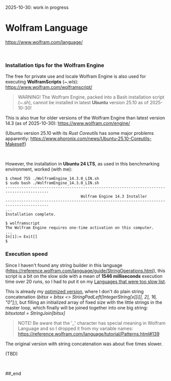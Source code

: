 2025-10-30: work in progress

# Wolfram Language

https://www.wolfram.com/language/

<br/>

### Installation tips for the Wolfram Engine

The free for private use and locale Wolfram Engine is also used for executing **WolframScripts** (_~.wls_): https://www.wolfram.com/wolframscript/

> WARNING!
> The Wolfram Engine, packed into a Bash installation script (_~.sh_), cannot be installed in latest **Ubuntu** version 25.10 as of 2025-10-30!

This is also true for older versions of the Wolfram Engine than latest version 14.3 (as of 2025-10-30): https://www.wolfram.com/engine/

(Ubuntu version 25.10 with its _Rust Coreutils_ has some major problems apparently: https://www.phoronix.com/news/Ubuntu-25.10-Coreutils-Makeself)

<br/>

However, the installation in **Ubuntu 24 LTS**, as used in this benchmarking environment, worked (with me): 

```
$ chmod 755 ./WolframEngine_14.3.0_LIN.sh
$ sudo bash ./WolframEngine_14.3.0_LIN.sh
-----------------------------------------------------------------------------------------
                                 Wolfram Engine 14.3 Installer 
-----------------------------------------------------------------------------------------
...
Installation complete.

$ wolframscript
The Wolfram Engine requires one-time activation on this computer.
...
In[1]:= Exit[]
$
```

### Execution speed

Since I haven't found any string builder in this language (https://reference.wolfram.com/language/guide/StringOperations.html), this script is a bit on the slow side with a mean of **1546 milliseconds** execution time over 20 runs, so I had to put it on my [Languages that were too slow list](https://github.com/practicalcomputerscience/MicrobenchmarkGPHLlanguages/tree/main/30%20-%20languages%20that%20didn't%20make%20it%20to%20my%20list#wolfram-language).

This is already my [optimized version](https://github.com/practicalcomputerscience/MicrobenchmarkGPHLlanguages/blob/main/03%20-%20source%20code/03%20-%20array-oriented%20languages/Wolfram%20Language/random_streams_for_perf_stats.wls), where I don't do plain string concatenation (_bitsx = bitsx <> StringPadLeft[IntegerString[x[[i]], 2], 16, "0"];_), but filling an initialized array of fixed size with the little strings in the master loop, which finally will be joined together into one big string: _bitsxtotal   = StringJoin[bitsx]_

> NOTE!
> Be aware that the '_' character has special meaning in Wolfram Language and so I dropped it from my variable names: https://reference.wolfram.com/language/tutorial/Patterns.html#139

The original version with string concatenation was about five times slower.

(TBD)

<br/>

##_end


